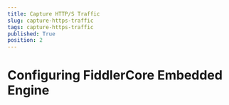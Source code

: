 ```yaml
---
title: Capture HTTP/S Traffic
slug: capture-https-traffic
tags: capture-https-traffic
published: True
position: 2
---
```


# Configuring FiddlerCore Embedded Engine
